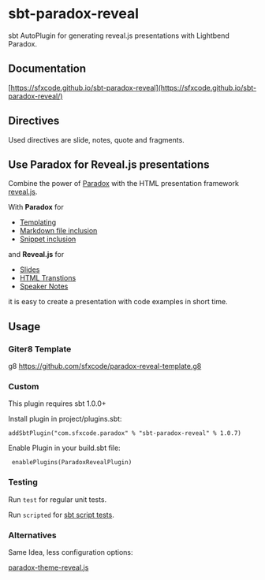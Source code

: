 # sbt-paradox-reveal

sbt AutoPlugin for generating reveal.js presentations with Lightbend
Paradox.

## Documentation

[https://sfxcode.github.io/sbt-paradox-reveal](https://sfxcode.github.io/sbt-paradox-reveal/)

## Directives

Used directives are slide, notes, quote and fragments.

## Use Paradox for Reveal.js presentations

Combine the power of [Paradox](https://developer.lightbend.com/docs/paradox/current/) with the HTML presentation framework [reveal.js](https://revealjs.com/#/).

With **Paradox** for

* [Templating](https://developer.lightbend.com/docs/paradox/current/customization/templating.html)
* [Markdown file inclusion](https://developer.lightbend.com/docs/paradox/current/directives/includes.html)
* [Snippet inclusion](https://developer.lightbend.com/docs/paradox/current/directives/snippets.html)

and **Reveal.js** for

* [Slides](https://revealjs.com/#/1)
* [HTML Transtions](https://revealjs.com/#/transitions)
* [Speaker Notes](https://revealjs.com/#/20)

it is easy to create a presentation with code examples in short time.

## Usage

### Giter8 Template

g8 https://github.com/sfxcode/paradox-reveal-template.g8

### Custom

This plugin requires sbt 1.0.0+

Install plugin in project/plugins.sbt:

```
addSbtPlugin("com.sfxcode.paradox" % "sbt-paradox-reveal" % 1.0.7)
```

Enable Plugin in your build.sbt file:

```
 enablePlugins(ParadoxRevealPlugin)
```

### Testing

Run `test` for regular unit tests.

Run `scripted` for [sbt script tests](http://www.scala-sbt.org/1.x/docs/Testing-sbt-plugins.html).

### Alternatives

Same Idea, less configuration options:

[paradox-theme-reveal.js](https://github.com/raboof/paradox-theme-reveal.js)

